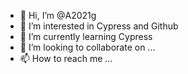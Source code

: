 - 👋 Hi, I’m @A2021g
- 👀 I’m interested in Cypress and Github
- 🌱 I’m currently learning Cypress
- 💞️ I’m looking to collaborate on ...
- 📫 How to reach me ...

<!---
A2021g/A2021g is a ✨ special ✨ repository because its `README.md` (this file) appears on your GitHub profile.
You can click the Preview link to take a look at your changes.
--->
